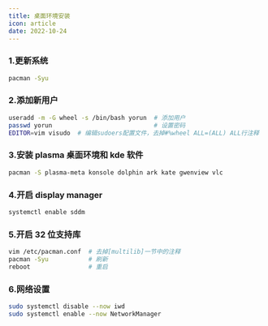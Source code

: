 ```yaml
---
title: 桌面环境安装
icon: article
date: 2022-10-24
---
```


### 1.更新系统

```bash
pacman -Syu
```

### 2.添加新用户

```bash
useradd -m -G wheel -s /bin/bash yorun  # 添加用户
passwd yorun                            # 设置密码
EDITOR=vim visudo  # 编辑sudoers配置文件，去掉#%wheel ALL=(ALL) ALL行注释
```

### 3.安装 plasma 桌面环境和 kde 软件

```bash
pacman -S plasma-meta konsole dolphin ark kate gwenview vlc
```

### 4.开启 display manager

```bash
systemctl enable sddm
```

### 5.开启 32 位支持库

```bash
vim /etc/pacman.conf  # 去掉[multilib]一节中的注释
pacman -Syu           # 刷新
reboot                # 重启
```

### 6.网络设置

```bash
sudo systemctl disable --now iwd
sudo systemctl enable --now NetworkManager
```
